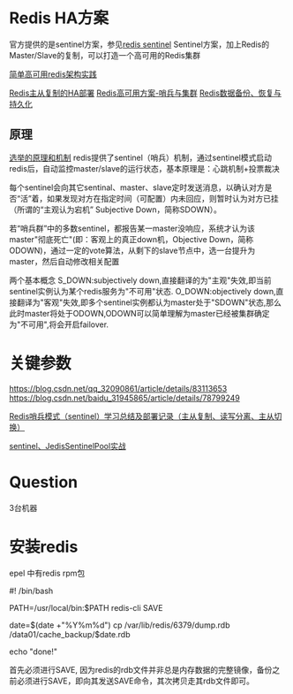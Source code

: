 # Redis HA方案

官方提供的是sentinel方案，参见[redis sentinel](https://redis.io/topics/sentinel)
Sentinel方案，加上Redis的Master/Slave的复制，可以打造一个高可用的Redis集群

[简单高可用redis架构实践](https://segmentfault.com/a/1190000008262643)

[Redis主从复制的HA部署](https://blog.csdn.net/wilbertzhou/article/details/17784965)
[Redis高可用方案-哨兵与集群](https://blog.csdn.net/sunhuiliang85/article/details/78361211)
[Redis数据备份、恢复与持久化](https://www.jianshu.com/p/e04a9e80a998)

## 原理
[选举的原理和机制](https://my.oschina.net/u/3371837/blog/1790026)
redis提供了sentinel（哨兵）机制，通过sentinel模式启动redis后，自动监控master/slave的运行状态，基本原理是：心跳机制+投票裁决

每个sentinel会向其它sentinal、master、slave定时发送消息，以确认对方是否“活”着，如果发现对方在指定时间（可配置）内未回应，则暂时认为对方已挂（所谓的“主观认为宕机” Subjective Down，简称SDOWN）。

若“哨兵群”中的多数sentinel，都报告某一master没响应，系统才认为该master"彻底死亡"(即：客观上的真正down机，Objective Down，简称ODOWN)，通过一定的vote算法，从剩下的slave节点中，选一台提升为master，然后自动修改相关配置

两个基本概念
S_DOWN:subjectively down,直接翻译的为"主观"失效,即当前sentinel实例认为某个redis服务为"不可用"状态.
O_DOWN:objectively down,直接翻译为"客观"失效,即多个sentinel实例都认为master处于"SDOWN"状态,那么此时master将处于ODOWN,ODOWN可以简单理解为master已经被集群确定为"不可用",将会开启failover.

# 关键参数

https://blog.csdn.net/qq_32090861/article/details/83113653
https://blog.csdn.net/baidu_31945865/article/details/78799249

[Redis哨兵模式（sentinel）学习总结及部署记录（主从复制、读写分离、主从切换）](https://www.cnblogs.com/kevingrace/p/9004460.html)


[sentinel、JedisSentinelPool实战](https://lanjingling.github.io/2015/12/29/redis-sentinel-jedis-shizhan/)




# Question

3台机器




# 安装redis 

epel 中有redis rpm包


#! /bin/bash
 
PATH=/usr/local/bin:$PATH
redis-cli SAVE
 
date=$(date +"%Y%m%d")
cp /var/lib/redis/6379/dump.rdb /data01/cache_backup/$date.rdb
 
echo "done!"


首先必须进行SAVE, 因为redis的rdb文件并非总是内存数据的完整镜像，备份之前必须进行SAVE，即向其发送SAVE命令，其次拷贝走其rdb文件即可。


